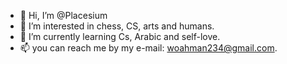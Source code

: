 - 👋 Hi, I’m @Placesium
- 👀 I’m interested in chess, CS, arts and humans.
- 🌱 I’m currently learning Cs, Arabic and self-love.
- 📫 you can reach me by my e-mail: woahman234@gmail.com.

<!---
Placesium/Placesium is a ✨ special ✨ repository because its `README.md` (this file) appears on your GitHub profile.
You can click the Preview link to take a look at your changes.
--->
